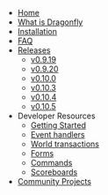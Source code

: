 * [Home](https://github.com/df-mc/dragonfly/wiki)
* [What is Dragonfly](https://github.com/df-mc/dragonfly/wiki/What-is-Dragonfly)
* [Installation](https://github.com/df-mc/dragonfly/wiki/Installation)
* [FAQ](https://github.com/df-mc/dragonfly/wiki/Frequently-Asked-Questions-(FAQ))
* [Releases](https://github.com/df-mc/dragonfly/wiki/Releases)
    - [v0.9.19](https://github.com/df-mc/dragonfly/wiki/Changelog-v0.9.19)
    - [v0.9.20](https://github.com/df-mc/dragonfly/wiki/Changelog-v0.9.20)
    - [v0.10.0](https://github.com/df-mc/dragonfly/wiki/Changelog-v0.10.0)
    - [v0.10.3](https://github.com/df-mc/dragonfly/wiki/Changelog-v0.10.3)
    - [v0.10.4](https://github.com/df-mc/dragonfly/wiki/Changelog-v0.10.4)
    - [v0.10.5](https://github.com/df-mc/dragonfly/wiki/Changelog-v0.10.5)
* Developer Resources
    - [Getting Started](https://github.com/df-mc/dragonfly/wiki/Getting-Started)
    - [Event handlers](https://github.com/df-mc/dragonfly/wiki/Event-Handlers)
    - [World transactions](https://github.com/df-mc/dragonfly/wiki/World-Transactions)
    - [Forms](https://github.com/df-mc/dragonfly/wiki/Forms)
    - [Commands](https://github.com/df-mc/dragonfly/wiki/Commands)
    - [Scoreboards](https://github.com/df-mc/dragonfly/wiki/Scoreboards)
* [Community Projects](https://github.com/df-mc/dragonfly/wiki/Community-Projects)
